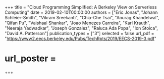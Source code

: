 +++
title = "Cloud Programming Simplified: A Berkeley View on Serverless Computing"
date = 2019-02-10T00:00:00
authors = ["Eric Jonas", "Johann Schleier-Smith", "Vikram Sreekanti", "Chia-Che Tsai", "Anurag Khandelwal", "Qifan Pu", "Vaishaal Shankar", "Joao Menezes Carreira", "Karl Krauth", "Neeraja Yadwadkar", "Joseph Gonzalez", "Raluca Ada Popa", "Ion Stoica", "David A. Patterson"]
publication_types = ["3"]
selected = false
url_pdf = "https://www2.eecs.berkeley.edu/Pubs/TechRpts/2019/EECS-2019-3.pdf"
# url_poster =  
+++
